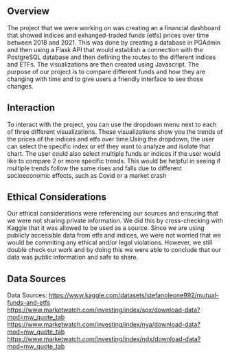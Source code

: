 ## **Overview**
The project that we were working on was creating an a financial dashboard that showed indices and exhanged-traded funds (etfs) prices over time between 2018 and 2021.  This was done by creating a database in PGAdmin and then using a Flask API that would establish a connection with the PostgreSQL database and then defining the routes to the different indices and ETFs. The visualizations are then created using Javascript. The purpose of our project is to compare different funds and how they are changing with time and to give users a friendly interface to see those changes. 
## **Interaction**
To interact with the project, you can use the dropdown menu next to each of three different visualizations. These visualizations show you the trends of the prices of the indices and etfs over time.Using the dropdown, the user can select the specific index or etf they want to analyze and isolate that chart. The user could also select multiple funds or indices if the user would like to compare 2 or more specific trends. This would be helpful in seeing if multiple trends follow the same rises and falls due to different socioeconomic effects, such as Covid or a market crash
## **Ethical Considerations**
Our ethical considerations were referencing our sources and ensuring that we were not sharing private information. We did this by cross-checking with Kaggle that it was allowed to be used as a source. Since we are using publicly accessible data from etfs and indices, we were not worried that we would be commiting any ethical and/or legal violations. However, we still double check our work and by doing this we were able to conclude that our data was public information and safe to share. 

## **Data Sources**
Data Sources: 
https://www.kaggle.com/datasets/stefanoleone992/mutual-funds-and-etfs
https://www.marketwatch.com/investing/index/spx/download-data?mod=mw_quote_tab
https://www.marketwatch.com/investing/index/nya/download-data?mod=mw_quote_tab
https://www.marketwatch.com/investing/index/ndx/download-data?mod=mw_quote_tab
